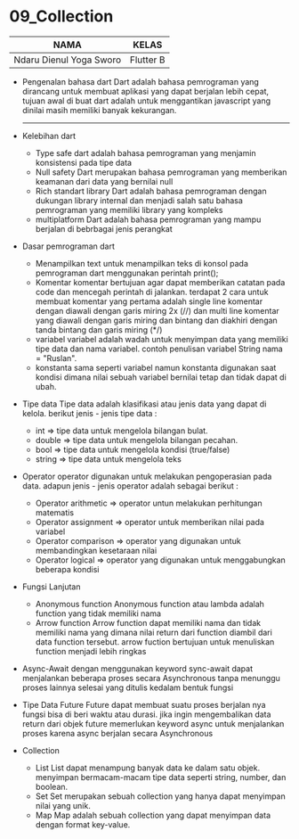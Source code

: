 # 09_Collection

| NAMA |  KELAS
|--|--|
| Ndaru Dienul Yoga Sworo  |  Flutter B

- Pengenalan bahasa dart
  Dart adalah bahasa pemrograman yang dirancang untuk membuat aplikasi yang dapat berjalan lebih cepat, tujuan awal di buat dart adalah untuk menggantikan javascript yang dinilai masih memiliki banyak kekurangan.
  ***
- Kelebihan dart

  - Type safe
    dart adalah bahasa pemrograman yang menjamin konsistensi pada tipe data
  - Null safety
    Dart merupakan bahasa pemrograman yang memberikan keamanan dari data yang bernilai null
  - Rich standart library
    Dart adalah bahasa pemrograman dengan dukungan library internal dan menjadi salah satu bahasa pemrograman yang memiliki library yang kompleks
  - multiplatform
    Dart adalah bahasa pemrograman yang mampu berjalan di bebrbagai jenis perangkat



- Dasar pemrograman dart

  - Menampilkan text
    untuk menampilkan teks di konsol pada pemrograman dart menggunakan perintah print();
  - Komentar
    komentar bertujuan agar dapat memberikan catatan pada code dan mencegah perintah di jalankan. terdapat 2 cara untuk membuat komentar yang pertama adalah single line komentar dengan diawali dengan garis miring 2x (//) dan multi line komentar yang diawali dengan garis miring dan bintang dan diakhiri dengan tanda bintang dan garis miring (\*/)
  - variabel
    variabel adalah wadah untuk menyimpan data yang memiliki tipe data dan nama variabel. contoh penulisan variabel String nama = "Ruslan".
  - konstanta
    sama seperti variabel namun konstanta digunakan saat kondisi dimana nilai sebuah variabel bernilai tetap dan tidak dapat di ubah.



- Tipe data
  Tipe data adalah klasifikasi atau jenis data yang dapat di kelola. berikut jenis - jenis tipe data :

  - int => tipe data untuk mengelola bilangan bulat.
  - double => tipe data untuk mengelola bilangan pecahan.
  - bool => tipe data untuk mengelola kondisi (true/false)
  - string => tipe data untuk mengelola teks



- Operator
  operator digunakan untuk melakukan pengoperasian pada data. adapun jenis - jenis operator adalah sebagai berikut :
  - Operator arithmetic => operator untun melakukan perhitungan matematis
  - Operator assignment => operator untuk memberikan nilai pada variabel
  - Operator comparison => operator yang digunakan untuk membandingkan kesetaraan nilai
  - Operator logical => operator yang digunakan untuk menggabungkan beberapa kondisi



- Fungsi Lanjutan
  - Anonymous function
    Anonymous function atau lambda adalah function yang tidak memiliki nama
  - Arrow function
    Arrow function dapat memiliki nama dan tidak memiliki nama yang dimana nilai return dari function diambil dari data function tersebut. arrow fuction bertujuan untuk menuliskan function menjadi lebih ringkas



- Async-Await
  dengan menggunakan keyword sync-await dapat menjalankan beberapa proses secara Asynchronous tanpa menunggu proses lainnya selesai yang ditulis kedalam bentuk fungsi



- Tipe Data Future
  Future dapat membuat suatu proses berjalan nya fungsi bisa di beri waktu atau durasi. jika ingin mengembalikan data return dari objek future memerlukan keyword async untuk menjalankan proses karena async berjalan secara Asynchronous



- Collection
  - List
    List dapat menampung banyak data ke dalam satu objek. menyimpan bermacam-macam tipe data seperti string, number, dan boolean. 
  - Set
    Set merupakan sebuah collection yang hanya dapat menyimpan nilai yang unik.
  - Map
    Map adalah sebuah collection yang dapat menyimpan data dengan format key-value.

